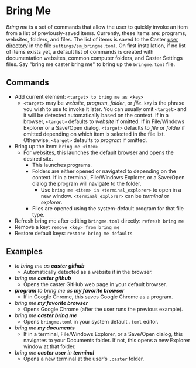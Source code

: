 # Bring Me

_Bring me_ is a set of commands that allow the user to quickly invoke an item from a list of previously-saved items. Currently, these items are: programs, websites, folders, and files. The list of items is saved to the Caster [user directory](https://dictation-toolbox.github.io/Caster/#/User_Dir/Caster_User_Dir)  in the file `settings/sm_bringme.toml`. On first installation, if no list of items exists yet, a default list of commands is created with documentation websites, common computer folders, and Caster Settings files. Say "bring me caster bring me" to bring up the `bringme.toml` file.

## Commands

- Add current element: `<target> to bring me as <key>`
  - `<target>` may be _website_, _program_, _folder_, or _file_. `key` is the phrase you wish to use to invoke it later. You can usually omit `<target>` and it will be detected automatically based on the context. If in a browser, `<target>` defaults to _website_ if omitted. If in File/Windows Explorer or a Save/Open dialog, `<target>` defaults to _file_ or _folder_ if omitted depending on which item is selected in the file list. Otherwise, `<target>` defaults to _program_ if omitted.
- Bring up the item: `bring me <item>`
  - For websites, this launches the default browser and opens the desired site.
    - This launches programs.
    - Folders are either opened or navigated to depending on the context. If in a terminal, File/Windows Explorer, or a Save/Open dialog the program will navigate to the folder.
      - Use `bring me <item> in <terminal_explorer>` to open in a new window. `<terminal_explorer>` can be _terminal_ or _explorer_.
    - Files are opened using the system-default program for that file type.
- Refresh bring me after editing `bringme.toml` directly: `refresh bring me`
- Remove a key: `remove <key> from bring me`
- Restore default keys: `restore bring me defaults`

## Examples

- _to bring me as **caster github**_
  - Automatically detected as a website if in the browser.
- _bring me **caster github**_
  - Opens the caster GitHub web page in your default browser.
- _**program** to bring me as **my favorite browser**_
  - If in Google Chrome, this saves Google Chrome as a program.
- _bring me **my favorite browser**_
  - Opens Google Chrome (after the user runs the previous example).
- _bring me **caster bring me**_
  - Opens `bringme.toml` in your system default `.toml` editor.
- _bring me **my documents**_
  - If in a terminal, File/Windows Explorer, or a Save/Open dialog, this navigates to your Documents folder. If not, this opens a new Explorer window at that folder.
- _bring me **caster user** in **terminal**_
  - Opens a new terminal at the user's `.caster` folder.
